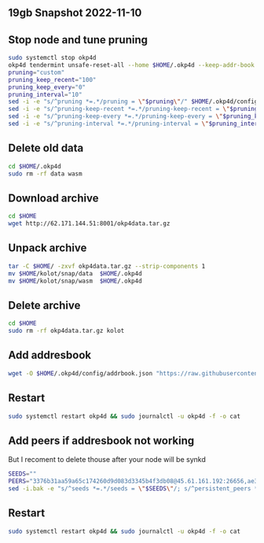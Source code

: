 ## 19gb Snapshot 2022-11-10

## Stop node and tune pruning
```bash
sudo systemctl stop okp4d
okp4d tendermint unsafe-reset-all --home $HOME/.okp4d --keep-addr-book
pruning="custom"
pruning_keep_recent="100"
pruning_keep_every="0"
pruning_interval="10"
sed -i -e "s/^pruning *=.*/pruning = \"$pruning\"/" $HOME/.okp4d/config/app.toml
sed -i -e "s/^pruning-keep-recent *=.*/pruning-keep-recent = \"$pruning_keep_recent\"/" $HOME/.okp4d/config/app.toml
sed -i -e "s/^pruning-keep-every *=.*/pruning-keep-every = \"$pruning_keep_every\"/" $HOME/.okp4d/config/app.toml
sed -i -e "s/^pruning-interval *=.*/pruning-interval = \"$pruning_interval\"/" $HOME/.okp4d/config/app.toml
```
## Delete old data

```bash
cd $HOME/.okp4d
sudo rm -rf data wasm
```

## Download archive

```bash
cd $HOME
wget http://62.171.144.51:8001/okp4data.tar.gz
```

## Unpack archive

```bash
tar -C $HOME/ -zxvf okp4data.tar.gz --strip-components 1
mv $HOME/kolot/snap/data  $HOME/.okp4d
mv $HOME/kolot/snap/wasm  $HOME/.okp4d
```

## Delete archive

```bash
cd $HOME
sudo rm -rf okp4data.tar.gz kolot
```
## Add addresbook

```bash
wget -O $HOME/.okp4d/config/addrbook.json "https://raw.githubusercontent.com/Kolot86/Snapshots-SateSync/main/OKP4/addrbook.json"
```

## Restart 

```bash
sudo systemctl restart okp4d && sudo journalctl -u okp4d -f -o cat
```
## Add peers if addresbook not working 
But I recoment to delete thouse after your node will be synkd 

```bash
SEEDS=""
PEERS="3376b31aa59a65c174260d9d083d3345b4f3db08@45.61.161.192:26656,ae373a3758864115c2e0693553cc0c3d0ed60c90@135.181.43.140:26656,eff365c8e0e2f99026e3dd91704d3764eb38e0a1@65.108.13.212:26756,400e31ef8ee56f33a57d5b2fa18c62085c9a1869@149.102.135.94:26656,83a5bec69a78e63f18e665b59a6f162363d8a518@65.108.100.53:34656,c9e0d661f49b9fe4d67693e2179501567a68b62c@65.109.5.123:26656,886cbce0d90cc025d7480935fdae16af3f3c8bfe@65.109.34.9:46656,5d0ada752728ad5dd8c62d9866fdef2b7322cc26@45.79.250.108:26656,ebcd770b7fcea7a9634b33aeb4b4643330c9d553@113.30.191.103:26656,88aeebd9790485a52994c78463aa9bcf47aaa682@89.163.231.236:26656"; \
sed -i.bak -e "s/^seeds *=.*/seeds = \"$SEEDS\"/; s/^persistent_peers *=.*/persistent_peers = \"$PEERS\"/" $HOME/.okp4d/config/config.toml
```

## Restart 

```bash
sudo systemctl restart okp4d && sudo journalctl -u okp4d -f -o cat
```

